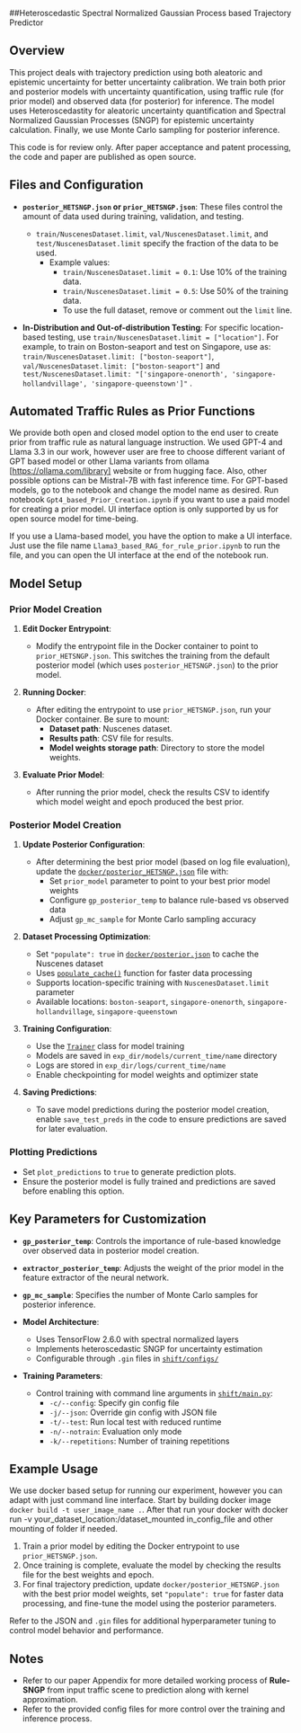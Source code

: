 ##Heteroscedastic Spectral Normalized Gaussian Process based Trajectory Predictor

## Overview

This project deals with trajectory prediction using both aleatoric and epistemic uncertainty for better uncertainty calibration. We train both prior and posterior models with uncertainty quantification, using traffic rule (for prior model) and observed data (for posterior) for inference. The model uses Heteroscedastity for aleatoric uncertainty quantification and Spectral Normalized Gaussian Processes (SNGP) for epistemic uncertainty calculation. Finally, we use Monte Carlo sampling for posterior inference.

This code is for review only. After paper acceptance and patent processing, the code and paper are published as open source. 

## Files and Configuration

- **`posterior_HETSNGP.json` or `prior_HETSNGP.json`**: These files control the amount of data used during training, validation, and testing.
    - `train/NuscenesDataset.limit`, `val/NuscenesDataset.limit`, and `test/NuscenesDataset.limit` specify the fraction of the data to be used.
        - Example values: 
            - `train/NuscenesDataset.limit = 0.1`: Use 10% of the training data.
            - `train/NuscenesDataset.limit = 0.5`: Use 50% of the training data.
            - To use the full dataset, remove or comment out the `limit` line.

- **In-Distribution and Out-of-distribution Testing**: For specific location-based testing, use `train/NuscenesDataset.limit = ["location"]`. For example, to train on Boston-seaport and test on Singapore, use as: `train/NuscenesDataset.limit: ["boston-seaport"]`, `val/NuscenesDataset.limit: ["boston-seaport"]` and `test/NuscenesDataset.limit: "['singapore-onenorth', 'singapore-hollandvillage', 'singapore-queenstown']"` . 

## Automated Traffic Rules as Prior Functions
We provide both open and closed model option to the end user to create prior from traffic rule as natural language instruction. We used GPT-4 and Llama 3.3 in our work, however user are free to choose different variant of  GPT based model or other Llama variants from ollama [https://ollama.com/library] website or from hugging face. Also, other possible options can be Mistral-7B with fast inference time. 
For GPT-based models, go to the notebook and change the model name as desired.  Run notebook `Gpt4_based_Prior_Creation.ipynb` if you want to use a paid model for creating a prior model.  UI interface option is only supported by us for open source model for time-being.

If you use a Llama-based model, you have the option to make a UI interface. Just use the file name `Llama3_based_RAG_for_rule_prior.ipynb` to run the file, and you can open the UI interface at the end of the notebook run.

## Model Setup

### Prior Model Creation

1. **Edit Docker Entrypoint**:
    - Modify the entrypoint file in the Docker container to point to `prior_HETSNGP.json`. This switches the training from the default posterior model (which uses `posterior_HETSNGP.json`) to the prior model.
    
2. **Running Docker**:
    - After editing the entrypoint to use `prior_HETSNGP.json`, run your Docker container. Be sure to mount:
      - **Dataset path**: Nuscenes dataset.
      - **Results path**: CSV file for results.
      - **Model weights storage path**: Directory to store the model weights.

3. **Evaluate Prior Model**:
    - After running the prior model, check the results CSV to identify which model weight and epoch produced the best prior.

### Posterior Model Creation

1. **Update Posterior Configuration**:
    - After determining the best prior model (based on log file evaluation), update the [`docker/posterior_HETSNGP.json`](docker/posterior_HETSNGP.json) file with:
      - Set `prior_model` parameter to point to your best prior model weights
      - Configure `gp_posterior_temp` to balance rule-based vs observed data
      - Adjust `gp_mc_sample` for Monte Carlo sampling accuracy
2. **Dataset Processing Optimization**:
    - Set `"populate": true` in [`docker/posterior.json`](docker/posterior.json) to cache the Nuscenes dataset
    - Uses [`populate_cache()`](shift/main.py) function for faster data processing
    - Supports location-specific training with `NuscenesDataset.limit` parameter
    - Available locations: `boston-seaport`, `singapore-onenorth`, `singapore-hollandvillage`, `singapore-queenstown`
3. **Training Configuration**:
    - Use the [`Trainer`](shift/tf/model/training.py) class for model training
    - Models are saved in `exp_dir/models/current_time/name` directory
    - Logs are stored in `exp_dir/logs/current_time/name`
    - Enable checkpointing for model weights and optimizer state

4. **Saving Predictions**:
    - To save model predictions during the posterior model creation, enable `save_test_preds` in the code to ensure predictions are saved for later evaluation.

### Plotting Predictions

- Set `plot_predictions` to `true` to generate prediction plots.
- Ensure the posterior model is fully trained and predictions are saved before enabling this option.

## Key Parameters for Customization

- **`gp_posterior_temp`**: Controls the importance of rule-based knowledge over observed data in posterior model creation.
- **`extractor_posterior_temp`**: Adjusts the weight of the prior model in the feature extractor of the neural network.
- **`gp_mc_sample`**: Specifies the number of Monte Carlo samples for posterior inference.
- **Model Architecture**:
    - Uses TensorFlow 2.6.0 with spectral normalized layers
    - Implements heteroscedastic SNGP for uncertainty estimation
    - Configurable through `.gin` files in [`shift/configs/`](shift/configs/)

- **Training Parameters**:
    - Control training with command line arguments in [`shift/main.py`](shift/main.py):
      - `-c/--config`: Specify gin config file
      - `-j/--json`: Override gin config with JSON file
      - `-t/--test`: Run local test with reduced runtime
      - `-n/--notrain`: Evaluation only mode
      - `-k/--repetitions`: Number of training repetitions

## Example Usage
We use docker based setup for running our experiment, however you can adapt with just command line interface. Start by building docker image `docker build -t user_image_name .`. After that run your docker with  docker run -v your_dataset_location:/dataset_mounted in_config_file and other mounting of folder if needed.

1. Train a prior model by editing the Docker entrypoint to use `prior_HETSNGP.json`.
2. Once training is complete, evaluate the model by checking the results file for the best weights and epoch.
3. For final trajectory prediction, update `docker/posterior_HETSNGP.json` with the best prior model weights, set `"populate": true` for faster data processing, and fine-tune the model using the posterior parameters.

Refer to the JSON and `.gin` files for additional hyperparameter tuning to control model behavior and performance.

## Notes
- Refer to our paper Appendix for more detailed working process of **Rule-SNGP** from input traffic scene to prediction along with kernel approximation.
- Refer to the provided config files for more control over the training and inference process.
